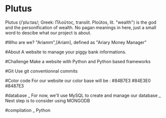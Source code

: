 # Plutus
Plutus (/ˈpluːtəs/; Greek: Πλοῦτος, translit. Ploûtos, lit. "wealth") is the god and the personification of wealth. No pagan meanings in here, just a small word to descibe what our project is about.


#Who are we? 
"Ariamm",[Ariam], defined as "Ariary Money Manager"

#About
A website to manage your piggy bank informations. 

#Challenge 
Make a website with Python and Python based frameworks 

#Git 
Use git conventionnal commits 

#Color code
For our website our color base will be :
#84B7E3
#84E3E0
#8487E3

#database 
_ For now, we'll use MySQL to create and manage our database
_ Next step is to consider using MONGODB 

#compilation 
_ Python 